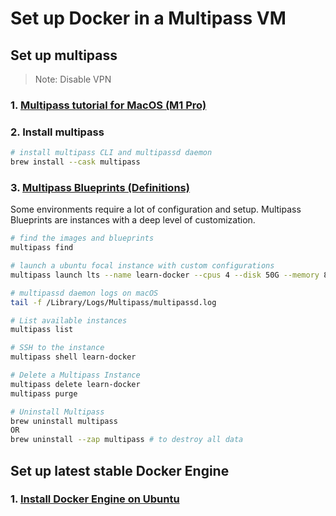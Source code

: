 # Set up Docker in a Multipass VM

## Set up multipass

> Note: Disable VPN

### 1. [Multipass tutorial for MacOS (M1 Pro)](https://multipass.run/docs/mac-tutorial)

### 2. Install multipass

```bash 
# install multipass CLI and multipassd daemon
brew install --cask multipass
```

### 3. [Multipass Blueprints (Definitions)]( https://github.com/canonical/multipass-blueprints)

Some environments require a lot of configuration and setup. Multipass Blueprints are instances with a deep level of customization.

```bash
# find the images and blueprints
multipass find

# launch a ubuntu focal instance with custom configurations
multipass launch lts --name learn-docker --cpus 4 --disk 50G --memory 8G

# multipassd daemon logs on macOS
tail -f /Library/Logs/Multipass/multipassd.log

# List available instances
multipass list

# SSH to the instance
multipass shell learn-docker

# Delete a Multipass Instance
multipass delete learn-docker
multipass purge

# Uninstall Multipass
brew uninstall multipass
OR
brew uninstall --zap multipass # to destroy all data
```

## Set up latest stable Docker Engine

### 1. [Install Docker Engine on Ubuntu](https://docs.docker.com/engine/install/ubuntu/)